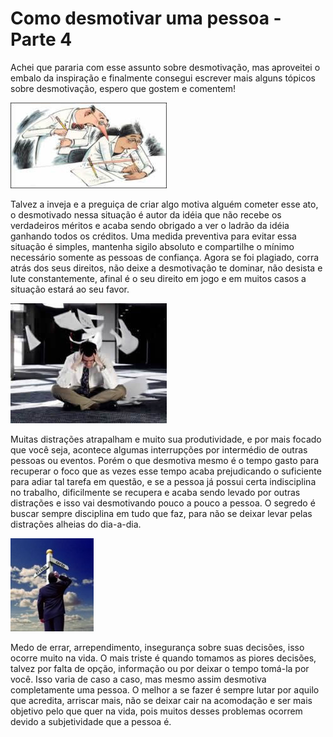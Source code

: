 # Como desmotivar uma pessoa - Parte 4

Achei que pararia com esse assunto sobre desmotivação, mas aproveitei o embalo da inspiração e finalmente consegui escrever mais alguns tópicos sobre desmotivação, espero que gostem e comentem!

![Ser plagiado](../images/plagio.jpg)

Talvez a inveja e a preguiça de criar algo motiva alguém cometer esse ato, o desmotivado nessa situação é autor da idéia que não recebe os verdadeiros méritos e acaba sendo obrigado a ver o ladrão da idéia ganhando todos os créditos. Uma medida preventiva para evitar essa situação é simples, mantenha sigilo absoluto e compartilhe o mínimo necessário somente as pessoas de confiança. Agora se foi plagiado, corra atrás dos seus direitos, não deixe a desmotivação te dominar, não desista e lute constantemente, afinal é o seu direito em jogo e em muitos casos a situação estará ao seu favor.

![Perda de foco](../images/perda-de-foco.jpg)

Muitas distrações atrapalham e muito sua produtividade, e por mais focado que você seja, acontece algumas interrupções por intermédio de outras pessoas ou eventos. Porém o que desmotiva mesmo é o tempo gasto para recuperar o foco que as vezes esse tempo acaba prejudicando o suficiente para adiar tal tarefa em questão, e se a pessoa já possui certa indisciplina no trabalho, dificilmente se recupera e acaba sendo levado por outras distrações e isso vai desmotivando pouco a pouco a pessoa. O segredo é buscar sempre disciplina em tudo que faz, para não se deixar levar pelas distrações alheias do dia-a-dia.

![Caminhos errados](../images/caminhos-errados.jpg)

Medo de errar, arrependimento, insegurança sobre suas decisões, isso ocorre muito na vida. O mais triste é quando tomamos as piores decisões, talvez por falta de opção, informação ou por deixar o tempo tomá-la por você. Isso varia de caso a caso, mas mesmo assim desmotiva completamente uma pessoa. O melhor a se fazer é sempre lutar por aquilo que acredita, arriscar mais, não se deixar cair na acomodação e ser mais objetivo pelo que quer na vida, pois muitos desses problemas ocorrem devido a subjetividade que a pessoa é.